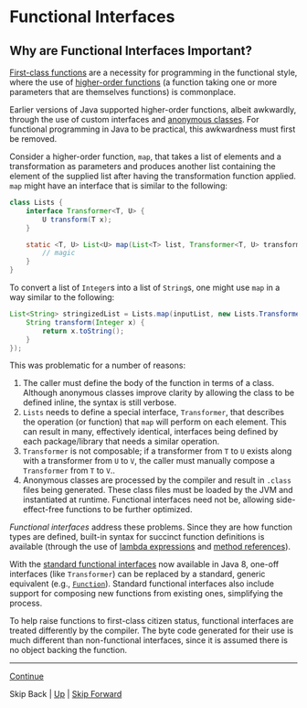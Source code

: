 # Functional Interfaces

## Why are Functional Interfaces Important?

[First-class functions](https://en.wikipedia.org/wiki/First-class_function) are
a necessity for programming in the functional style, where the use of
[higher-order functions](https://en.wikipedia.org/wiki/Higher-order_function)
(a function taking one or more parameters that are themselves functions) is
commonplace.

Earlier versions of Java supported higher-order functions, albeit
awkwardly, through the use of custom interfaces and
[anonymous classes](https://docs.oracle.com/javase/tutorial/java/javaOO/anonymousclasses.html).
For functional programming in Java to be practical, this awkwardness must first
be removed.

Consider a higher-order function, `map`, that takes a list of elements and a
transformation as parameters and produces another list containing the element of
the supplied list after having the transformation function applied. `map` might
have an interface that is similar to the following:

``` java
class Lists {
    interface Transformer<T, U> {
        U transform(T x);
    }

    static <T, U> List<U> map(List<T> list, Transformer<T, U> transformer) {
        // magic
    }
}
```

To convert a list of `Integer`s into a list of `String`s, one might use `map` in
a way similar to the following:

``` java
List<String> stringizedList = Lists.map(inputList, new Lists.Transformer<>() {
    String transform(Integer x) {
        return x.toString();
    }
});
```

This was problematic for a number of reasons:

1. The caller must define the body of the function in terms of a class. Although
   anonymous classes improve clarity by allowing the class to be defined inline,
   the syntax is still verbose.
2. `Lists` needs to define a special interface, `Transformer`, that describes
   the operation (or function) that `map` will perform on each element. This can
   result in many, effectively identical, interfaces being defined by each
   package/library that needs a similar operation.
3. `Transformer` is not composable; if a transformer from `T` to `U` exists
   along with a transformer from `U` to `V`, the caller must manually compose a
   `Transformer` from `T` to `V`..
4. Anonymous classes are processed by the compiler and result in `.class` files
   being generated. These class files must be loaded by the JVM and instantiated
   at runtime. Functional interfaces need not be, allowing side-effect-free
   functions to be further optimized.

*Functional interfaces* address these problems. Since they are how function
types are defined, built-in syntax for succinct function definitions is
available (through the use of
[lambda expressions](../lambda_expressions/start.md) and
[method references](../method_references/start.md)).

With the [standard functional interfaces](standard_interfaces.md) now available
in Java 8, one-off interfaces (like `Transformer`) can be replaced by a
standard, generic equivalent (e.g.,
[`Function`](https://docs.oracle.com/javase/8/docs/api/java/util/function/Function.html)).
Standard functional interfaces also include support for composing new functions
from existing ones, simplifying the process.

To help raise functions to first-class citizen status, functional interfaces are
treated differently by the compiler. The byte code generated for their use is
much different than non-functional interfaces, since it is assumed there is no
object backing the function.

---
[Continue](standard_interfaces.md)

Skip Back | [Up](../start.md) | [Skip Forward](../lambda_expressions/start.md)
